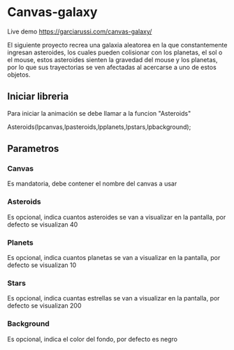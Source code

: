 # Canvas-galaxy
Live demo https://garciarussi.com/canvas-galaxy/

El siguiente proyecto recrea una galaxia aleatorea en la que constantemente ingresan asteroides, los cuales pueden colisionar con los planetas, el sol o el mouse, estos asteroides sienten la gravedad del mouse y los planetas, por lo que sus trayectorias se ven afectadas al acercarse a uno de estos objetos.


## Iniciar libreria
Para iniciar la animación se debe llamar a la funcion "Asteroids"

Asteroids(lpcanvas,lpasteroids,lpplanets,lpstars,lpbackground);

## Parametros
### Canvas
Es mandatoria, debe contener el nombre del canvas a usar
### Asteroids
Es opcional, indica cuantos asteroides se van a visualizar en la pantalla, por defecto se visualizan 40
### Planets
Es opcional, indica cuantos planetas se van a visualizar en la pantalla, por defecto se visualizan 10
### Stars
Es opcional, indica cuantas estrellas se van a visualizar en la pantalla, por defecto se visualizan 200
### Background
Es opcional, indica el color del fondo, por defecto es negro
